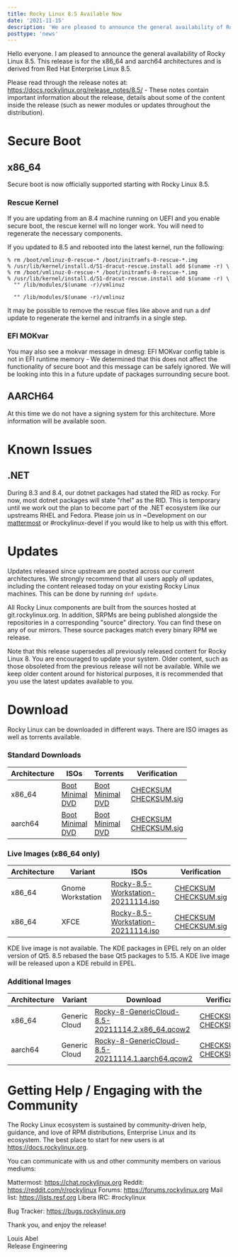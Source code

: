 ```yaml
---
title: Rocky Linux 8.5 Available Now
date: '2021-11-15'
description: 'We are pleased to announce the general availability of Rocky Linux 8.5. Read to learn more!'
posttype: 'news'
---
```


Hello everyone. I am pleased to announce the general availability of Rocky Linux 8.5. This release is for the x86_64 and aarch64 architectures and is derived from Red Hat Enterprise Linux 8.5.

Please read through the release notes at: https://docs.rockylinux.org/release_notes/8.5/ - These notes contain important information about the release, details about some of the content inside the release (such as newer modules or updates throughout the distribution).

# Secure Boot

## x86_64

Secure boot is now officially supported starting with Rocky Linux 8.5.

### Rescue Kernel

If you are updating from an 8.4 machine running on UEFI and you enable secure boot, the rescue kernel will no longer work. You will need to regenerate the necessary components.

If you updated to 8.5 and rebooted into the latest kernel, run the following:

```
% rm /boot/vmlinuz-0-rescue-* /boot/initramfs-0-rescue-*.img
% /usr/lib/kernel/install.d/51-dracut-rescue.install add $(uname -r) \
% rm /boot/vmlinuz-0-rescue-* /boot/initramfs-0-rescue-*.img
% /usr/lib/kernel/install.d/51-dracut-rescue.install add $(uname -r) \
  "" /lib/modules/$(uname -r)/vmlinuz

  "" /lib/modules/$(uname -r)/vmlinuz
```

It may be possible to remove the rescue files like above and run a dnf update to regenerate the kernel and initramfs in a single step.

### EFI MOKvar

You may also see a mokvar message in dmesg: EFI MOKvar config table is not in EFI runtime memory - We determined that this does not affect the functionality of secure boot and this message can be safely ignored. We will be looking into this in a future update of packages surrounding secure boot.

## AARCH64

At this time we do not have a signing system for this architecture. More information will be available soon.

# Known Issues

## .NET

During 8.3 and 8.4, our dotnet packages had stated the RID as rocky. For now, most dotnet packages will state "rhel" as the RID. This is temporary until we work out the plan to become part of the .NET ecosystem like our upstreams RHEL and Fedora. Please join us in ~Development on our [mattermost](https://chat.rockylinux.org) or #rockylinux-devel if you would like to help us with this effort.

# Updates

Updates released since upstream are posted across our current architectures. We strongly recommend that all users apply _all_ updates, including the content released today on your existing Rocky Linux machines. This can be done by running `dnf update`.

All Rocky Linux components are built from the sources hosted at git.rockylinux.org. In addition, SRPMs are being published alongside the repositories in a corresponding "source" directory. You can find these on any of our mirrors. These source packages match every binary RPM we release.

Note that this release supersedes all previously released content for Rocky Linux 8. You are encouraged to update your system. Older content, such as those obsoleted from the previous release will not be available. While we keep older content around for historical purposes, it is recommended that you use the latest updates available to you.

# Download

Rocky Linux can be downloaded in different ways. There are ISO images as well as torrents available.

### Standard Downloads

| Architecture | ISOs                                                                                                                                                                                                                                                                                                    | Torrents                                                                                                                                                                                                                                                                                                            | Verification                                                                                                                                                                 |
| ------------ | ------------------------------------------------------------------------------------------------------------------------------------------------------------------------------------------------------------------------------------------------------------------------------------------------------- | ------------------------------------------------------------------------------------------------------------------------------------------------------------------------------------------------------------------------------------------------------------------------------------------------------------------- | ---------------------------------------------------------------------------------------------------------------------------------------------------------------------------- |
| x86_64       | [Boot](https://download.rockylinux.org/pub/rocky/8.5/isos/x86_64/Rocky-8.5-x86_64-boot.iso)<br> [Minimal](https://download.rockylinux.org/pub/rocky/8.5/isos/x86_64/Rocky-8.5-x86_64-minimal.iso) <br> [DVD](https://download.rockylinux.org/pub/rocky/8.5/isos/x86_64/Rocky-8.5-x86_64-dvd1.iso)       | [Boot](https://download.rockylinux.org/pub/rocky/8.5/isos/x86_64/Rocky-8.5-x86_64-boot.torrent)<br> [Minimal](https://download.rockylinux.org/pub/rocky/8.5/isos/x86_64/Rocky-8.5-x86_64-minimal.torrent) <br> [DVD](https://download.rockylinux.org/pub/rocky/8.5/isos/x86_64/Rocky-8.5-x86_64-dvd1.torrent)       | [CHECKSUM](https://download.rockylinux.org/pub/rocky/8.5/isos/x86_64/CHECKSUM) <br> [CHECKSUM.sig](https://download.rockylinux.org/pub/rocky/8.5/isos/x86_64/CHECKSUM.sig)   |
| aarch64      | [Boot](https://download.rockylinux.org/pub/rocky/8.5/isos/aarch64/Rocky-8.5-aarch64-boot.iso)<br> [Minimal](https://download.rockylinux.org/pub/rocky/8.5/isos/aarch64/Rocky-8.5-aarch64-minimal.iso) <br> [DVD](https://download.rockylinux.org/pub/rocky/8.5/isos/aarch64/Rocky-8.5-aarch64-dvd1.iso) | [Boot](https://download.rockylinux.org/pub/rocky/8.5/isos/aarch64/Rocky-8.5-aarch64-boot.torrent)<br> [Minimal](https://download.rockylinux.org/pub/rocky/8.5/isos/aarch64/Rocky-8.5-aarch64-minimal.torrent) <br> [DVD](https://download.rockylinux.org/pub/rocky/8.5/isos/aarch64/Rocky-8.5-aarch64-dvd1.torrent) | [CHECKSUM](https://download.rockylinux.org/pub/rocky/8.5/isos/aarch64/CHECKSUM) <br> [CHECKSUM.sig](https://download.rockylinux.org/pub/rocky/8.5/isos/aarch64/CHECKSUM.sig) |

### Live Images (x86_64 only)

| Architecture | Variant           | ISOs                                                                                                                               | Verification                                                                                                                                                               |
| ------------ | ----------------- | ---------------------------------------------------------------------------------------------------------------------------------- | -------------------------------------------------------------------------------------------------------------------------------------------------------------------------- |
| x86_64       | Gnome Workstation | [Rocky-8.5-Workstation-20211114.iso](https://download.rockylinux.org/pub/rocky/8.5/Live/x86_64/Rocky-8.5-Workstation-20211114.iso) | [CHECKSUM](https://download.rockylinux.org/pub/rocky/8.5/Live/x86_64/CHECKSUM) <br> [CHECKSUM.sig](https://download.rockylinux.org/pub/rocky/8.5/Live/x86_64/CHECKSUM.sig) |
| x86_64       | XFCE              | [Rocky-8.5-Workstation-20211114.iso](https://download.rockylinux.org/pub/rocky/8.5/Live/x86_64/Rocky-8.5-XFCE-20211115.iso)        | [CHECKSUM](https://download.rockylinux.org/pub/rocky/8.5/Live/x86_64/CHECKSUM) <br> [CHECKSUM.sig](https://download.rockylinux.org/pub/rocky/8.5/Live/x86_64/CHECKSUM.sig) |

KDE live image is not available. The KDE packages in EPEL rely on an older
version of Qt5. 8.5 rebased the base Qt5 packages to 5.15. A KDE live image will
be released upon a KDE rebuild in EPEL.

### Additional Images

| Architecture | Variant       | Download                                                                                                                                                 | Verification                                                                                                                                               |
| ------------ | ------------- | -------------------------------------------------------------------------------------------------------------------------------------------------------- | ---------------------------------------------------------------------------------------------------------------------------------------------------------- |
| x86_64       | Generic Cloud | [Rocky-8-GenericCloud-8.5-20211114.2.x86_64.qcow2](http://download.rockylinux.org/pub/rocky/8/images/Rocky-8-GenericCloud-8.5-20211114.2.x86_64.qcow2)   | [CHECKSUM](http://download.rockylinux.org/pub/rocky/8/images/CHECKSUM) <br> [CHECKSUM.sig](http://download.rockylinux.org/pub/rocky/8/images/CHECKSUM.sig) |
| aarch64      | Generic Cloud | [Rocky-8-GenericCloud-8.5-20211114.1.aarch64.qcow2](http://download.rockylinux.org/pub/rocky/8/images/Rocky-8-GenericCloud-8.5-20211114.1.aarch64.qcow2) | [CHECKSUM](http://download.rockylinux.org/pub/rocky/8/images/CHECKSUM) <br> [CHECKSUM.sig](http://download.rockylinux.org/pub/rocky/8/images/CHECKSUM.sig) |

# Getting Help / Engaging with the Community

The Rocky Linux ecosystem is sustained by community-driven help, guidance, and love of RPM distributions, Enterprise Linux and its ecosystem. The best place to start for new users is at https://docs.rockylinux.org.

You can communicate with us and other community members on various mediums:

Mattermost: https://chat.rockylinux.org
Reddit: https://reddit.com/r/rockylinux
Forums: https://forums.rockylinux.org
Mail list: https://lists.resf.org
Libera IRC: #rockylinux

Bug Tracker: https://bugs.rockylinux.org

Thank you, and enjoy the release!

Louis Abel<br>
Release Engineering
